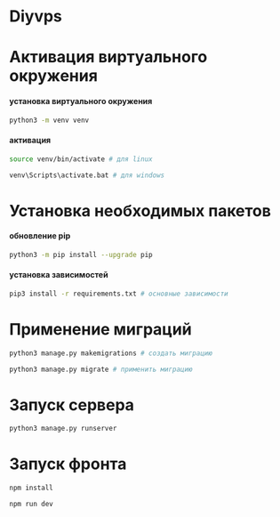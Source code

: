 # Diyvps

# Активация виртуального окружения

#### установка виртуального окружения

```bash 
python3 -m venv venv 
```

#### активация

```bash 
source venv/bin/activate # для linux
```

```bash 
venv\Scripts\activate.bat # для windows
```

# Установка необходимых пакетов

#### обновление pip

```bash
python3 -m pip install --upgrade pip
```

#### установка зависимостей

```bash
pip3 install -r requirements.txt # основные зависимости
```

# Применение миграций

```bash
python3 manage.py makemigrations # создать миграцию
```

```bash
python3 manage.py migrate # применить миграцию
```

# Запуск сервера

```bash
python3 manage.py runserver
```

# Запуск фронта

```bash
npm install
```
```bash
npm run dev
```

